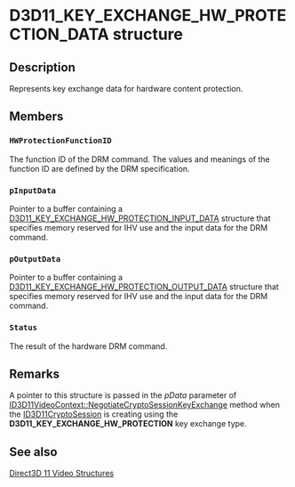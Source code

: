 # D3D11_KEY_EXCHANGE_HW_PROTECTION_DATA structure

## Description

Represents key exchange data for hardware content protection.

## Members

### `HWProtectionFunctionID`

The function ID of the DRM command. The values and meanings of the function ID are defined by the DRM specification.

### `pInputData`

Pointer to a buffer containing a [D3D11_KEY_EXCHANGE_HW_PROTECTION_INPUT_DATA](https://learn.microsoft.com/windows/desktop/api/d3d11_1/ns-d3d11_1-d3d11_key_exchange_hw_protection_input_data) structure that specifies memory reserved for IHV use and the input data for the DRM command.

### `pOutputData`

Pointer to a buffer containing a [D3D11_KEY_EXCHANGE_HW_PROTECTION_OUTPUT_DATA](https://learn.microsoft.com/windows/desktop/api/d3d11_1/ns-d3d11_1-d3d11_key_exchange_hw_protection_output_data) structure that specifies memory reserved for IHV use and the input data for the DRM command.

### `Status`

The result of the hardware DRM command.

## Remarks

A pointer to this structure is passed in the *pData* parameter of [ID3D11VideoContext::NegotiateCryptoSessionKeyExchange](https://learn.microsoft.com/windows/desktop/api/d3d11/nf-d3d11-id3d11videocontext-negotiatecryptosessionkeyexchange) method when the [ID3D11CryptoSession](https://learn.microsoft.com/windows/desktop/api/d3d11/nn-d3d11-id3d11cryptosession) is creating using the **D3D11_KEY_EXCHANGE_HW_PROTECTION** key exchange type.

## See also

[Direct3D 11 Video Structures](https://learn.microsoft.com/windows/desktop/medfound/direct3d-11-video-structures)